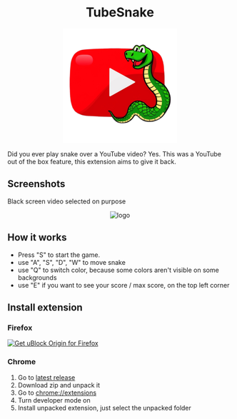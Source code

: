 <h1 align="center">TubeSnake</h1>
<p align="center">
    <img src="https://raw.githubusercontent.com/n0vella/TubeSnake/master/icon.png" alt="logo" width="256" height="256" />
</p>

Did you ever play snake over a YouTube video?
Yes. This was a YouTube out of the box feature, this extension aims to give it back.

## Screenshots
Black screen video selected on purpose
<div align="center">
    <img src="https://addons.mozilla.org/user-media/previews/full/313/313002.png" alt="logo" width="800"/>
</div>


## How it works

- Press "S" to start the game.
- use "A", "S", "D", "W" to move snake
- use "Q" to switch color, because some colors aren't visible on some backgrounds
- use "E" if you want to see your score / max score, on the top left corner

## Install extension

### Firefox

<a href="https://addons.mozilla.org/addon/tubesnake/"><img src="https://user-images.githubusercontent.com/585534/107280546-7b9b2a00-6a26-11eb-8f9f-f95932f4bfec.png" alt="Get uBlock Origin for Firefox"></a>

### Chrome

1. Go to [latest release](https://github.com/n0vella/TubeSnake/releases/latest)
2. Download zip and unpack it
3. Go to [chrome://extensions](chrome://extensions/)
4. Turn developer mode on
5. Install unpacked extension, just select the unpacked folder
